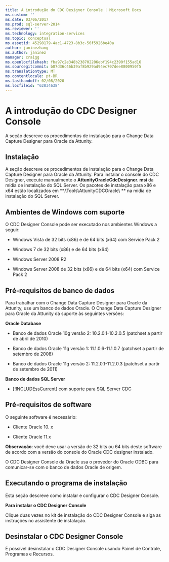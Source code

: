 ```yaml
---
title: A introdução do CDC Designer Console | Microsoft Docs
ms.custom: ''
ms.date: 03/06/2017
ms.prod: sql-server-2014
ms.reviewer: ''
ms.technology: integration-services
ms.topic: conceptual
ms.assetid: 45298179-4ac1-4723-8b3c-56f5926be40a
author: janinezhang
ms.author: janinez
manager: craigg
ms.openlocfilehash: fba97c2e348b238702206ebf194c2390f155ad16
ms.sourcegitcommit: b87d36c46b39af8b929ad94ec707dee8800950f5
ms.translationtype: MT
ms.contentlocale: pt-BR
ms.lasthandoff: 02/08/2020
ms.locfileid: "62834638"
---
```

# <a name="the-cdc-designer-console-introduction"></a>A introdução do CDC Designer Console
  A seção descreve os procedimentos de instalação para o Change Data Capture Designer para Oracle da Attunity.  
  
## <a name="installation"></a>Instalação  
 A seção descreve os procedimentos de instalação para o Change Data Capture Designer para Oracle da Attunity. Para instalar o console do CDC Designer, execute manualmente o **AttunityOracleCdcDesigner. msi** da mídia de instalação do SQL Server.  Os pacotes de instalação para x86 e x64 estão localizados em **.\Tools\AttunityCDCOracle\\ ** na mídia de instalação do SQL Server.  
  
## <a name="supported-windows-environments"></a>Ambientes de Windows com suporte  
 O CDC Designer Console pode ser executado nos ambientes Windows a seguir:  
  
-   Windows Vista de 32 bits (x86) e de 64 bits (x64) com Service Pack 2  
  
-   Windows 7 de 32 bits (x86) e de 64 bits (x64)  
  
-   Windows Server 2008 R2  
  
-   Windows Server 2008 de 32 bits (x86) e de 64 bits (x64) com Service Pack 2  
  
## <a name="database-prerequisites"></a>Pré-requisitos de banco de dados  
 Para trabalhar com o Change Data Capture Designer para Oracle da Attunity, use um banco de dados Oracle. O Change Data Capture Designer para Oracle da Attunity dá suporte às seguintes versões:  
  
 **Oracle Database**  
  
-   Banco de dados Oracle 10g versão 2: 10.2.0.1-10.2.0.5 (patchset a partir de abril de 2010)  
  
-   Banco de dados Oracle 11g versão 1: 11.1.0.6-11.1.0.7 (patchset a partir de setembro de 2008)  
  
-   Banco de dados Oracle 11g versão 2: 11.2.0.1-11.2.0.3 (patchset a partir de setembro de 2011)  
  
 **Banco de dados SQL Server**  
  
-   [!INCLUDE[ssCurrent](../../includes/sscurrent-md.md)] com suporte para SQL Server CDC  
  
## <a name="software-prerequisites"></a>Pré-requisitos de software  
 O seguinte software é necessário:  
  
-   Cliente Oracle 10. x  
  
-   Cliente Oracle 11.x  
  
 **Observação**: você deve usar a versão de 32 bits ou 64 bits deste software de acordo com a versão do console do Oracle CDC designer instalado.  
  
 O CDC Designer Console da Oracle usa o provedor do Oracle ODBC para comunicar-se com o banco de dados Oracle de origem.  
  
## <a name="running-the-installation-program"></a>Executando o programa de instalação  
 Esta seção descreve como instalar e configurar o CDC Designer Console.  
  
 **Para instalar o CDC Designer Console**  
  
 Clique duas vezes no kit de instalação do CDC Designer Console e siga as instruções no assistente de instalação.  
  
## <a name="uninstalling-the-cdc-designer-console"></a>Desinstalar o CDC Designer Console  
 É possível desinstalar o CDC Designer Console usando Painel de Controle, Programas e Recursos.  
  
  
